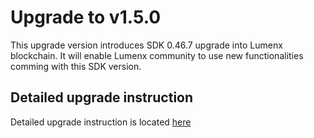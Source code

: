 # Upgrade to v1.5.0

This upgrade version introduces SDK 0.46.7 upgrade into Lumenx blockchain. It will enable Lumenx community to use new functionalities comming with this SDK version.  

## Detailed upgrade instruction

Detailed upgrade instruction is located [here](./v1.5.0-upgrade.md)